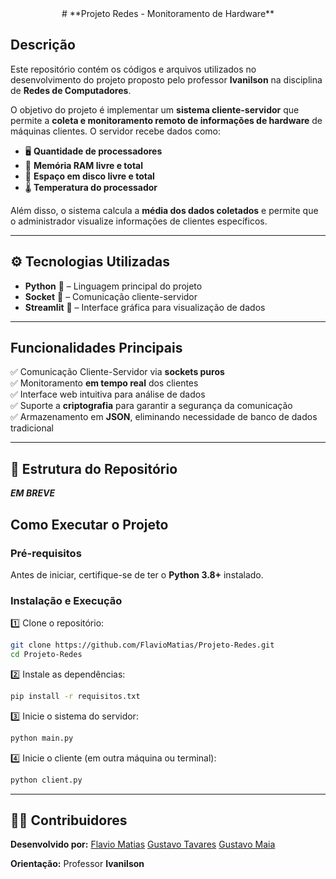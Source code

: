 <div style="text-align: center;">
    # **Projeto Redes - Monitoramento de Hardware**
</div>

## Descrição  

Este repositório contém os códigos e arquivos utilizados no desenvolvimento do projeto proposto pelo professor **Ivanilson** na disciplina de **Redes de Computadores**.  

O objetivo do projeto é implementar um **sistema cliente-servidor** que permite a **coleta e monitoramento remoto de informações de hardware** de máquinas clientes. O servidor recebe dados como:  

- 🖥 **Quantidade de processadores**  
- 💾 **Memória RAM livre e total**  
- 📂 **Espaço em disco livre e total**  
- 🌡 **Temperatura do processador**  

Além disso, o sistema calcula a **média dos dados coletados** e permite que o administrador visualize informações de clientes específicos.  

---

## ⚙️ **Tecnologias Utilizadas**  
- **Python** 🐍 – Linguagem principal do projeto  
- **Socket** 🔌 – Comunicação cliente-servidor  
- **Streamlit** 🎨 – Interface gráfica para visualização de dados
  
---

## **Funcionalidades Principais**  
✅ Comunicação Cliente-Servidor via **sockets puros**  
✅ Monitoramento **em tempo real** dos clientes  
✅ Interface web intuitiva para análise de dados  
✅ Suporte a **criptografia** para garantir a segurança da comunicação  
✅ Armazenamento em **JSON**, eliminando necessidade de banco de dados tradicional  

---

## 📂 **Estrutura do Repositório**  

***EM BREVE***

## **Como Executar o Projeto**  

### **Pré-requisitos**  
Antes de iniciar, certifique-se de ter o **Python 3.8+** instalado.  

### **Instalação e Execução**  

1️⃣ Clone o repositório:  
```bash
git clone https://github.com/FlavioMatias/Projeto-Redes.git
cd Projeto-Redes
```

2️⃣ Instale as dependências:  
```bash
pip install -r requisitos.txt
```

3️⃣ Inicie o sistema do servidor:  
```bash
python main.py
```

4️⃣ Inicie o cliente (em outra máquina ou terminal):  
```bash
python client.py
```

---

## 👨‍💻 **Contribuidores**  
**Desenvolvido por:**
    [Flavio Matias]()
    [Gustavo Tavares]()
    [Gustavo Maia]()
    
**Orientação:** Professor **Ivanilson**  
